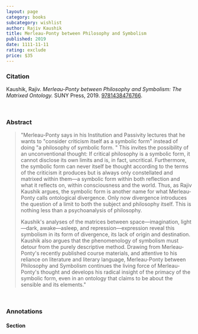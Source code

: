 ```yaml
---
layout: page
category: books
subcategory: wishlist
author: Rajiv Kaushik
title: Merleau-Ponty between Philosophy and Symbolism
published: 2019
date: 1111-11-11
rating: exclude
price: $35
---
```


### Citation

Kaushik, Rajiv. *Merleau-Ponty between Philosophy and Symbolism: The Matrixed Ontology.* SUNY Press, 2019. [9781438476766](https://sunypress.edu/Books/M/Merleau-Ponty-between-Philosophy-and-Symbolism2).

<br>

### Abstract

> "Merleau-Ponty says in his Institution and Passivity lectures that he wants to "consider criticism itself as a symbolic form" instead of doing "a philosophy of symbolic form. " This invites the possibility of an unconventional thought: If critical philosophy is a symbolic form, it cannot disclose its own limits and is, in fact, uncritical. Furthermore, the symbolic form can never itself be thought according to the terms of the criticism it produces but is always only constellated and matrixed within them—a symbolic form within both reflection and what it reflects on, within consciousness and the world. Thus, as Rajiv Kaushik argues, the symbolic form is another name for what Merleau-Ponty calls ontological divergence. Only now divergence introduces the question of a limit to both the subject and philosophy itself. This is nothing less than a psychoanalysis of philosophy.
>
> Kaushik's analyses of the matrices between space—imagination, light—dark, awake—asleep, and repression—expression reveal this symbolism in its form of divergence, its lack of origin and destination. Kaushik also argues that the phenomenology of symbolism must detour from the purely descriptive method. Drawing from Merleau-Ponty's recently published course materials, and attentive to his reliance on literature and literary language, Merleau-Ponty between Philosophy and Symbolism continues the living force of Merleau-Ponty's thought and develops his radical insight of the primacy of the symbolic form, even in an ontology that claims to be about the sensible and its elements."

<br>

### Annotations

#### Section

<br>
